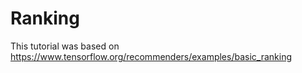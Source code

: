 # Ranking

This tutorial was based on https://www.tensorflow.org/recommenders/examples/basic_ranking

